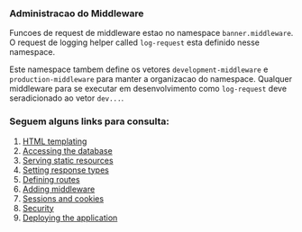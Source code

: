 
### Administracao do Middleware

Funcoes de request de middleware estao no namespace `banner.middleware`.
O request de logging helper called `log-request` esta definido nesse namespace.

Este namespace tambem define os vetores `development-middleware` e `production-middleware` para manter a organizacao do namespace.
Qualquer middleware para se executar em desenvolvimento como `log-request` deve seradicionado ao vetor `dev...`.

### Seguem alguns links para consulta:

1. [HTML templating](http://www.luminusweb.net/docs/html_templating.md)
2. [Accessing the database](http://www.luminusweb.net/docs/database.md)
3. [Serving static resources](http://www.luminusweb.net/docs/static_resources.md)
4. [Setting response types](http://www.luminusweb.net/docs/responses.md)
5. [Defining routes](http://www.luminusweb.net/docs/routes.md)
6. [Adding middleware](http://www.luminusweb.net/docs/middleware.md)
7. [Sessions and cookies](http://www.luminusweb.net/docs/sessions_cookies.md)
8. [Security](http://www.luminusweb.net/docs/security.md)
9. [Deploying the application](http://www.luminusweb.net/docs/deployment.md)
